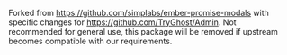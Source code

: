 Forked from https://github.com/simplabs/ember-promise-modals with specific changes for https://github.com/TryGhost/Admin.
Not recommended for general use, this package will be removed if upstream becomes compatible with our requirements.
